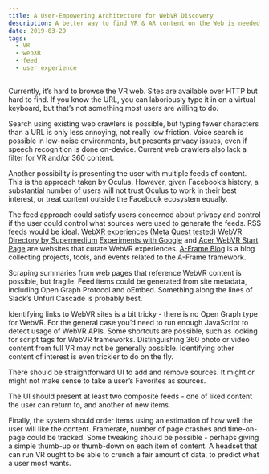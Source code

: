 ```yaml
---
title: A User-Empowering Architecture for WebVR Discovery
description: A better way to find VR & AR content on the Web is needed.
date: 2019-03-29
tags:
  - VR
  - webXR
  - feed
  - user experience
---
```

Currently, it’s hard to browse the VR web. Sites are available over HTTP but hard to find. If you know the URL, you can laboriously type it in on a virtual keyboard, but that’s not something most users are willing to do.

Search using existing web crawlers is possible, but typing fewer characters than a URL is only less annoying, not really low friction. Voice search is possible in low-noise environments, but presents privacy issues, even if speech recognition is done on-device. Current web crawlers also lack a filter for VR and/or 360 content.

Another possibility is presenting the user with multiple feeds of content. This is the approach taken by Oculus. However, given Facebook’s history, a substantial number of users will not trust Oculus to work in their best interest, or treat content outside the Facebook ecosystem equally.

The feed approach could satisfy users concerned about privacy and control if the user could control what sources were used to generate the feeds. RSS feeds would be ideal. [WebXR experiences
(Meta Quest tested)](https://vrsites.com/) [WebVR Directory by Supermedium](https://webvr.directory/) [Experiments with Google](https://experiments.withgoogle.com/collection/webvr) and [Acer WebVR Start Page](https://acerwebvr.github.io/) are websites that curate WebVR experiences. [A-Frame Blog](https://aframe.io/blog/) is a blog collecting projects, tools, and events related to the A-Frame framework.

Scraping summaries from web pages that reference WebVR content is possible, but fragile. Feed items could be generated from site metadata, including Open Graph Protocol and oEmbed. Something along the lines of Slack’s Unfurl Cascade is probably best.

Identifying links to WebVR sites is a bit tricky - there is no Open Graph type for WebVR. For the general case you’d need to run enough JavaScript to detect usage of WebVR APIs. Some shortcuts are possible, such as looking for script tags for WebVR frameworks. Distinguishing 360 photo or video content from full VR may not be generally possible. Identifying other content of interest is even trickier to do on the fly.

There should be straightforward UI to add and remove sources. It might or might not make sense to take a user’s Favorites as sources.

The UI should present at least two composite feeds - one of liked content the user can return to, and another of new items.

Finally, the system should order items using an estimation of how well the user will like the content. Framerate, number of page crashes and time-on-page could be tracked. Some tweaking should be possible - perhaps giving a simple thumb-up or thumb-down on each item of content. A headset that can run VR ought to be able to crunch a fair amount of data, to predict what a user most wants.

